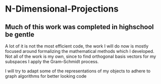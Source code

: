 # N-Dimensional-Projections
## Much of this work was completed in highschool be gentle
A lot of it is not the most efficient code, the work I will do now is mostly focused around formalizing the mathematical methods which I developed.  Not all of the work is my own, since to find orthogonal basis vectors for my subspaces I apply the Gram–Schmidt process.

I will try to adapt some of the representations of my objects to adhere to graph algorithms for better looking code
